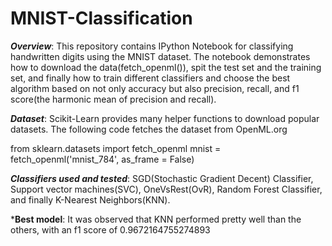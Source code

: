 # MNIST-Classification

***Overview***:
This repository contains IPython Notebook for classifying handwritten digits using the MNIST dataset. The notebook demonstrates how to download the data(fetch_openml()), spit the test set and the training set, and finally how to train different classifiers and choose the best algorithm based on not only accuracy but also precision, recall, and f1 score(the harmonic mean of precision and recall).

***Dataset***:
Scikit-Learn provides many helper functions to download popular datasets. The following code fetches the dataset from OpenML.org

from sklearn.datasets import fetch_openml
mnist = fetch_openml('mnist_784', as_frame = False)

***Classifiers used and tested***: SGD(Stochastic Gradient Decent) Classifier, Support vector machines(SVC), OneVsRest(OvR), Random Forest Classifier, and finally K-Nearest Neighbors(KNN).

***Best model**: It was observed that KNN performed pretty well than the others, with an f1 score of 0.9672164755274893

